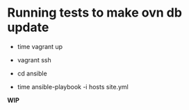 Running tests to make ovn db update
===================================

- time vagrant up

- vagrant ssh

- cd ansible

- time ansible-playbook -i hosts site.yml


**WIP**

